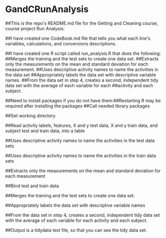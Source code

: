 GandCRunAnalysis
================

##This is the repo's README.md file for the Getting and Cleaning course, course project Run Analysis:

##I have created one CodeBook.md file that tells you what each line's variables, calculations, and conversions descriptions.

##I have created one R script called run_analysis.R that does the following: 
##Merges the training and the test sets to create one data set.
##Extracts only the measurements on the mean and standard deviation for each measurement. 
##Uses descriptive activity names to name the activities in the data set
##Appropriately labels the data set with descriptive variable names. 
##From the data set in step 4, creates a second, independent tidy data set with the average of each variable for each ##activity and each subject.

##Need to install packages if you do not have them:##Restarting R may be required after installing the packages
##Call needed library packages

##Set working directory

##Read activity labels, features, X and y test data, X and y train data, and subject test and train data, into a table

##Uses descriptive activity names to name the activities in the test data sets

##Uses descriptive activity names to name the activities in the train data sets

##Extracts only the measurements on the mean and standard deviation for each measurement

##Bind test and train data

##Merges the training and the test sets to create one data set.

##Appropriately labels the data set with descriptive variable names

##From the data set in step 4, creates a second, independent tidy data set with the average of each variable for each activity and each subject.

##Output is a tidydata text file, so that you can see the tidy data set.
